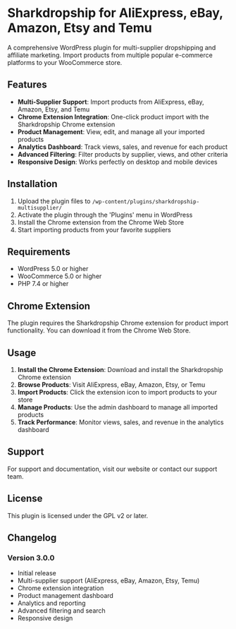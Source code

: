 # Sharkdropship for AliExpress, eBay, Amazon, Etsy and Temu

A comprehensive WordPress plugin for multi-supplier dropshipping and affiliate marketing. Import products from multiple popular e-commerce platforms to your WooCommerce store.

## Features

- **Multi-Supplier Support**: Import products from AliExpress, eBay, Amazon, Etsy, and Temu
- **Chrome Extension Integration**: One-click product import with the Sharkdropship Chrome extension
- **Product Management**: View, edit, and manage all your imported products
- **Analytics Dashboard**: Track views, sales, and revenue for each product
- **Advanced Filtering**: Filter products by supplier, views, and other criteria
- **Responsive Design**: Works perfectly on desktop and mobile devices

## Installation

1. Upload the plugin files to `/wp-content/plugins/sharkdropship-multisupplier/`
2. Activate the plugin through the 'Plugins' menu in WordPress
3. Install the Chrome extension from the Chrome Web Store
4. Start importing products from your favorite suppliers

## Requirements

- WordPress 5.0 or higher
- WooCommerce 5.0 or higher
- PHP 7.4 or higher

## Chrome Extension

The plugin requires the Sharkdropship Chrome extension for product import functionality. You can download it from the Chrome Web Store.

## Usage

1. **Install the Chrome Extension**: Download and install the Sharkdropship Chrome extension
2. **Browse Products**: Visit AliExpress, eBay, Amazon, Etsy, or Temu
3. **Import Products**: Click the extension icon to import products to your store
4. **Manage Products**: Use the admin dashboard to manage all imported products
5. **Track Performance**: Monitor views, sales, and revenue in the analytics dashboard

## Support

For support and documentation, visit our website or contact our support team.

## License

This plugin is licensed under the GPL v2 or later.

## Changelog

### Version 3.0.0
- Initial release
- Multi-supplier support (AliExpress, eBay, Amazon, Etsy, Temu)
- Chrome extension integration
- Product management dashboard
- Analytics and reporting
- Advanced filtering and search
- Responsive design 